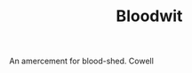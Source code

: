 ---
title: Bloodwit
letter: B
permalink: "/definitions/bld-bloodwit.html"
body: An amercement for blood-shed. Cowell
published_at: '2018-07-07'
source: Black's Law Dictionary 2nd Ed (1910)
layout: post
---